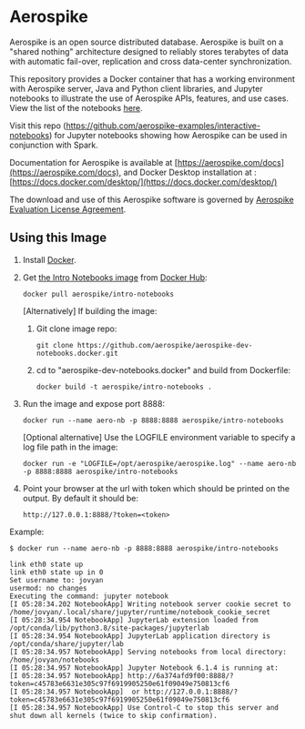 # Aerospike 

Aerospike is an open source distributed database. Aerospike is built on a 
"shared nothing" architecture designed to reliably stores terabytes of data 
with automatic fail-over, replication and cross data-center synchronization.

This repository provides a Docker container that has a working environment with Aerospike server, Java and Python client libraries, and Jupyter notebooks to illustrate the use of Aerospike APIs, features, and use cases. View the list of the notebooks [here](notebooks/README.md#notebooks). 

Visit this repo (https://github.com/aerospike-examples/interactive-notebooks) for Jupyter notebooks showing how Aerospike can be used in conjunction with Spark.

Documentation for Aerospike is available at [https://aerospike.com/docs](https://aerospike.com/docs),
and Docker Desktop installation at : [https://docs.docker.com/desktop/](https://docs.docker.com/desktop/)

The download and use of this Aerospike software is governed by [Aerospike Evaluation License Agreement](https://www.aerospike.com/forms/evaluation-license-agreement/). 

## Using this Image

1. Install [Docker](https://www.docker.com).

1. Get [the Intro Notebooks image](https://hub.docker.com/r/aerospike/intro-notebooks) from [Docker Hub](https://hub.docker.com/u/aerospike):
   ```
   docker pull aerospike/intro-notebooks
   ```
      [Alternatively] If building the image:
      1. Git clone image repo:
         ```
         git clone https://github.com/aerospike/aerospike-dev-notebooks.docker.git
         ```
      1. cd to "aerospike-dev-notebooks.docker" and build from Dockerfile:
         ```
         docker build -t aerospike/intro-notebooks .
         ```
1. Run the image and expose port 8888:
   ```
   docker run --name aero-nb -p 8888:8888 aerospike/intro-notebooks
   ```
   [Optional alternative] Use the LOGFILE environment variable to specify a log file path in the image:
   ```
   docker run -e "LOGFILE=/opt/aerospike/aerospike.log" --name aero-nb -p 8888:8888 aerospike/intro-notebooks
   ```
1. Point your browser at the url with token which should be printed on the output. By default it should be:
   ```
   http://127.0.0.1:8888/?token=<token>
   ```

Example:
```text
$ docker run --name aero-nb -p 8888:8888 aerospike/intro-notebooks

link eth0 state up
link eth0 state up in 0
Set username to: jovyan
usermod: no changes
Executing the command: jupyter notebook
[I 05:28:34.202 NotebookApp] Writing notebook server cookie secret to /home/jovyan/.local/share/jupyter/runtime/notebook_cookie_secret
[I 05:28:34.954 NotebookApp] JupyterLab extension loaded from /opt/conda/lib/python3.8/site-packages/jupyterlab
[I 05:28:34.954 NotebookApp] JupyterLab application directory is /opt/conda/share/jupyter/lab
[I 05:28:34.957 NotebookApp] Serving notebooks from local directory: /home/jovyan/notebooks
[I 05:28:34.957 NotebookApp] Jupyter Notebook 6.1.4 is running at:
[I 05:28:34.957 NotebookApp] http://6a374afd9f00:8888/?token=c45783e6631e305c97f6919905250e61f09049e750813cf6
[I 05:28:34.957 NotebookApp]  or http://127.0.0.1:8888/?token=c45783e6631e305c97f6919905250e61f09049e750813cf6
[I 05:28:34.957 NotebookApp] Use Control-C to stop this server and shut down all kernels (twice to skip confirmation).

```
